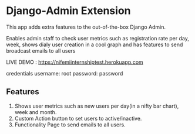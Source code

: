 # Django-Admin Extension
This app adds extra features to the out-of-the-box Django Admin.

Enables admin staff to check user metrics such as registration rate per day, week, shows dialy user creation in a cool graph and has features to send broadcast emails to all users

LIVE DEMO : https://nifemiinternshiptest.herokuapp.com

credentials username: root password: password

## Features 

1. Shows user metrics such as new users per day(in a nifty bar chart), week and month.
2. Custom Action button to set users to active/inactive.
3. Functionality Page to send emails to all users.
